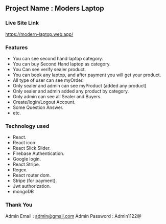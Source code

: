 ## Project Name : Moders Laptop ##

### Live Site Link ###
https://modern-laptop.web.app/

### Features ###
* You can see second hand laptop category.
* You can buy Second Hand laptop as category.
* You Can see verify sealer product.
* You can book any laptop, and after payment you will get your product.
* All type of user can see myOrder.
* Only sealer and admin can see myProduct (added any product)
* Only sealer and admin added any product by category.
* Only admin can see all Sealer and Buyers.
* Create/login/Logout Account.
* Some Question Answer.
* etc. 


### Technology used ###
* React.
* React icon.
* React Slick Slider.
* Firebase Authentication.
* Google login.
* React Stripe.
* Regex.
* React router dom.
* Stripe (for payment).
* Jwt authorization.
* mongoDB

### Thank You ###

Admin Email : admin@gmail.com
Admin Password : Admin1122@
